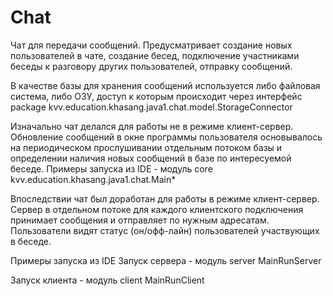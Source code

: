 # Chat
<p>
Чат для передачи сообщений.
Предусматривает создание новых пользователей в чате, создание бесед, подключение участниками беседы к разговору
других пользователей, отправку сообщений.

В качестве базы для хранения сообщений используется либо файловая система, либо ОЗУ,
доступ к которым происходит через интерфейс package kvv.education.khasang.java1.chat.model.StorageConnector
<p>
Изначально чат делался для работы не в режиме клиент-сервер.
Обновление сообщений в окне программы пользователя основывалось на периодическом прослушивании отдельным потоком 
базы и определении наличия новых сообщений в базе по интересуемой беседе.
Примеры запуска из IDE -  модуль core
kvv.education.khasang.java1.chat.Main*

Впоследствии чат был доработан для работы в режиме клиент-сервер.
Сервер в отдельном потоке для каждого клиентского подключения принимает сообщения и отправляет по нужным адресатам.
Пользователи видят статус (он/офф-лайн) пользователей участвующих в беседе.

Примеры запуска из IDE
Запуск сервера  - модуль server
MainRunServer

Запуск клиента - модуль client
MainRunClient



